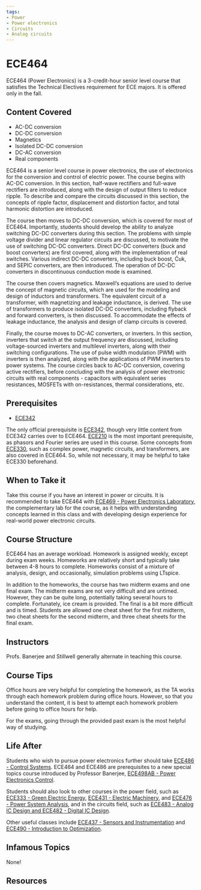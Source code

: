 ```yaml
---
tags:
- Power
- Power electronics
- Circuits
- Analog circuits
---
```

# ECE464

ECE464 (Power Electronics) is a 3-credit-hour senior level course that satisfies the Technical Electives requirement for ECE majors. It is offered only in the fall.

## Content Covered

- AC-DC conversion
- DC-DC conversion
- Magnetics
- Isolated DC-DC conversion
- DC-AC conversion
- Real components

ECE464 is a senior level course in power electronics, the use of electronics for the conversion and control of electric power.  The course begins with AC-DC conversion.  In this section, half-wave rectifiers and full-wave rectifiers are introduced, along with the design of output filters to reduce ripple.  To describe and compare the circuits discussed in this section, the concepts of ripple factor, displacement and distortion factor, and total harmonic distortion are introduced.  

The course then moves to DC-DC conversion, which is covered for most of ECE464.  Importantly, students should develop the ability to analyze switching DC-DC converters during this section.  The problems with simple voltage divider and linear regulator circuits are discussed, to motivate the use of switching DC-DC converters.  Direct DC-DC converters (buck and boost converters) are first covered, along with the implementation of real switches.  Various indirect DC-DC converters, including buck boost, Ćuk, and SEPIC converters, are then introduced.  The operation of DC-DC converters in discontinuous conduction mode is examined.  

The course then covers magnetics.  Maxwell’s equations are used to derive the concept of magnetic circuits, which are used for the modeling and design of inductors and transformers.  The equivalent circuit of a transformer, with magnetizing and leakage inductance, is derived.  The use of transformers to produce isolated DC-DC converters, including flyback and forward converters, is then discussed.  To accommodate the effects of leakage inductance, the analysis and design of clamp circuits is covered.

Finally, the course moves to DC-AC converters, or inverters.  In this section, inverters that switch at the output frequency are discussed, including voltage-sourced inverters and multilevel inverters, along with their switching configurations.  The use of pulse width modulation (PWM) with inverters is then analyzed, along with the applications of PWM inverters to power systems.  The course circles back to AC-DC conversion, covering active rectifiers, before concluding with the analysis of power electronic circuits with real components - capacitors with equivalent series resistances, MOSFETs with on-resistances, thermal considerations, etc.

## Prerequisites

- [ECE342](ECE342.md)

The only official prerequisite is [ECE342](ECE342.md), though very little content from ECE342 carries over to ECE464.  [ECE210](ECE210.md) is the most important prerequisite, as phasors and Fourier series are used in this course.  Some concepts from [ECE330](ECE330.md), such as complex power, magnetic circuits, and transformers, are also covered in ECE464.  So, while not necessary, it may be helpful to take ECE330 beforehand.

## When to Take it

Take this course if you have an interest in power or circuits.  It is recommended to take ECE464 with [ECE469 - Power Electronics Laboratory](ECE469.md), the complementary lab for the course, as it helps with understanding concepts learned in this class and with developing design experience for real-world power electronic circuits.

## Course Structure

ECE464 has an average workload.  Homework is assigned weekly, except during exam weeks.  Homeworks are relatively short and typically take between 4-8 hours to complete.  Homeworks consist of a mixture of analysis, design, and occasionally, simulation problems using LTspice.  

In addition to the homeworks, the course has two midterm exams and one final exam.  The midterm exams are not very difficult and are untimed.  However, they can be quite long, potentially taking several hours to complete. Fortunately, ice cream is provided.  The final is a bit more difficult and is timed.  Students are allowed one cheat sheet for the first midterm, two cheat sheets for the second midterm, and three cheat sheets for the final exam.  

## Instructors

Profs. Banerjee and Stillwell generally alternate in teaching this course.

## Course Tips

Office hours are very helpful for completing the homework, as the TA works through each homework problem during office hours.  However, so that you understand the content, it is best to attempt each homework problem before going to office hours for help.  

For the exams, going through the provided past exam is the most helpful way of studying. 

## Life After

Students who wish to pursue power electronics further should take [ECE486 - Control Systems](ECE486.md).  ECE464 and ECE486 are prerequisites to a new special topics course introduced by Professor Banerjee, [ECE498AB - Power Electronics Control](ECE498AB.md). 

Students should also look to other courses in the power field, such as [ECE333 - Green Electric Energy](ECE333.md), [ECE431 - Electric Machinery](ECE431.md), and [ECE476 - Power System Analysis](ECE476.md), and in the circuits field, such as [ECE483 - Analog IC Design and ECE482 - Digital IC Design](ECE482.md).  

Other useful classes include [ECE437 - Sensors and Instrumentation](ECE437.md) and [ECE490 - Introduction to Optimization](ECE490.md).

## Infamous Topics

None!

## Resources

